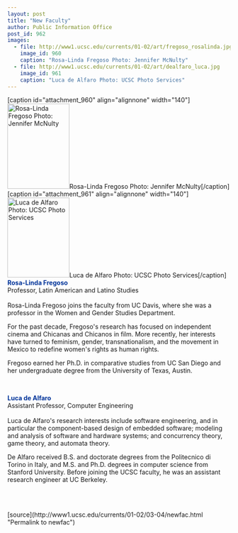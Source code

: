 ```yaml
---
layout: post
title: "New Faculty"
author: Public Information Office
post_id: 962
images:
  - file: http://www1.ucsc.edu/currents/01-02/art/fregoso_rosalinda.jpg
    image_id: 960
    caption: "Rosa-Linda Fregoso Photo: Jennifer McNulty"
  - file: http://www1.ucsc.edu/currents/01-02/art/dealfaro_luca.jpg
    image_id: 961
    caption: "Luca de Alfaro Photo: UCSC Photo Services"
---
```


[caption id="attachment_960" align="alignnone" width="140"]<a href="http://localhost/mysite/wp-content/uploads/2002/03/fregoso_rosalinda.jpg"><img class="size-full wp-image-960" src="http://localhost/mysite/wp-content/uploads/2002/03/fregoso_rosalinda.jpg" alt="Rosa-Linda Fregoso Photo: Jennifer McNulty" width="140" height="192" /></a>Rosa-Linda Fregoso Photo: Jennifer McNulty[/caption]
[caption id="attachment_961" align="alignnone" width="140"]<a href="http://localhost/mysite/wp-content/uploads/2002/03/dealfaro_luca.jpg"><img class="size-full wp-image-961" src="http://localhost/mysite/wp-content/uploads/2002/03/dealfaro_luca.jpg" alt="Luca de Alfaro Photo: UCSC Photo Services" width="140" height="180" /></a>Luca de Alfaro Photo: UCSC Photo Services[/caption]
<font color="#003399"><b>Rosa-Linda Fregoso</b></font><br>
Professor, Latin American and Latino Studies<br>
<br>
Rosa-Linda Fregoso joins the faculty from UC Davis, where she was a professor in the Women and Gender Studies Department.
<p>
  For the past decade, Fregoso's research has focused on independent cinema and Chicanas and Chicanos in film. More recently, her interests have turned to feminism, gender, transnationalism, and the movement in Mexico to redefine women's rights as human rights.
</p>
<p>
  Fregoso earned her Ph.D. in comparative studies from UC San Diego and her undergraduate degree from the University of Texas, Austin.
</p>
<p>
  <font color="#003399"><b><br></b></font>
</p><font color="#003399"><b>Luca de Alfaro</b></font><b><br></b>Assistant Professor, Computer Engineering<br>
<br>
Luca de Alfaro's research interests include software engineering, and in particular the component-based design of embedded software; modeling and analysis of software and hardware systems; and concurrency theory, game theory, and automata theory.
<p>
  De Alfaro received B.S. and doctorate degrees from the Politecnico di Torino in Italy, and M.S. and Ph.D. degrees in computer science from Stanford University. Before joining the UCSC faculty, he was an assistant research engineer at UC Berkeley.<br>
</p>
<p>
  <br>

  <br>
  </p>
[source](http://www1.ucsc.edu/currents/01-02/03-04/newfac.html "Permalink to newfac")
